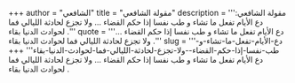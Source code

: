 +++
author = "الشافعي"
title = "مقولة الشافعي"
description = '''مقولة الشافعي: دع الأيام تفعل ما تشاء و طب نفسا إذا حكم القضاء ... ولا تجزع لحادثة الليالي فما لحوادث الدنيا بقاء .'''
quote = '''دع الأيام تفعل ما تشاء و طب نفسا إذا حكم القضاء ... ولا تجزع لحادثة الليالي فما لحوادث الدنيا بقاء .'''
slug = '''دع-الأيام-تفعل-ما-تشاء-و-طب-نفسا-إذا-حكم-القضاء--ولا-تجزع-لحادثة-الليالي-فما-لحوادث-الدنيا-بقاء'''
+++
دع الأيام تفعل ما تشاء و طب نفسا إذا حكم القضاء ... ولا تجزع لحادثة الليالي فما لحوادث الدنيا بقاء .
